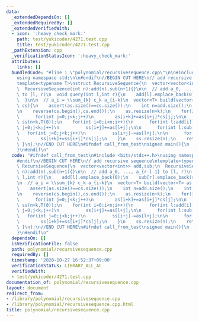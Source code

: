 ```yaml
---
data:
  _extendedDependsOn: []
  _extendedRequiredBy: []
  _extendedVerifiedWith:
  - icon: ':heavy_check_mark:'
    path: test/yukicoder/4271.test.cpp
    title: test/yukicoder/4271.test.cpp
  _pathExtension: cpp
  _verificationStatusIcon: ':heavy_check_mark:'
  attributes:
    links: []
  bundledCode: "#line 1 \"polynomial/recursivesequence.cpp\"\n\n#include <bits/stdc++.h>\n\
    using namespace std;\n\n#endif\n//BEGIN CUT HERE\n// add recursive sequence\n\
    template<typename T>\nstruct RecursiveSequence{\n  vector<vector<int>> add,sub;\n\
    \  RecursiveSequence(int n):add(n),sub(n+1){}\n\n  // add a_0, ..., a_{r-l-1}\
    \ to [l, r)\n  void query(int l,int r){\n    add[l].emplace_back(0);\n    sub[r].emplace_back(r-l);\n\
    \  }\n\n  // a_i = \\sum_{k} c_k a_{i-k}\n  vector<T> build(vector<T> as,vector<T>\
    \ cs){\n    assert(as.size()==cs.size());\n    int n=add.size();\n    int k=as.size();\n\
    \n    reverse(cs.begin(),cs.end());\n    as.resize(n+k);\n    for(int i=0;i<n;i++)\n\
    \      for(int j=0;j<k;j++)\n        as[i+k]+=as[i+j]*cs[j];\n\n    vector<T>\
    \ ss(n+k,T(0));\n    for(int i=0;i<n;i++){\n      for(int l:add[i])\n        for(int\
    \ j=0;j<k;j++)\n          ss[i+j]+=as[l+j];\n\n      for(int l:sub[i])\n     \
    \   for(int j=0;j<k;j++)\n          ss[i+j]-=as[l+j];\n\n      for(int j=0;j<k;j++)\n\
    \        ss[i+k]+=ss[i+j]*cs[j];\n    }\n    ss.resize(n);\n    return ss;\n \
    \ }\n};\n//END CUT HERE\n#ifndef call_from_test\nsigned main(){\n  return 0;\n\
    }\n#endif\n"
  code: "#ifndef call_from_test\n#include <bits/stdc++.h>\nusing namespace std;\n\n\
    #endif\n//BEGIN CUT HERE\n// add recursive sequence\ntemplate<typename T>\nstruct\
    \ RecursiveSequence{\n  vector<vector<int>> add,sub;\n  RecursiveSequence(int\
    \ n):add(n),sub(n+1){}\n\n  // add a_0, ..., a_{r-l-1} to [l, r)\n  void query(int\
    \ l,int r){\n    add[l].emplace_back(0);\n    sub[r].emplace_back(r-l);\n  }\n\
    \n  // a_i = \\sum_{k} c_k a_{i-k}\n  vector<T> build(vector<T> as,vector<T> cs){\n\
    \    assert(as.size()==cs.size());\n    int n=add.size();\n    int k=as.size();\n\
    \n    reverse(cs.begin(),cs.end());\n    as.resize(n+k);\n    for(int i=0;i<n;i++)\n\
    \      for(int j=0;j<k;j++)\n        as[i+k]+=as[i+j]*cs[j];\n\n    vector<T>\
    \ ss(n+k,T(0));\n    for(int i=0;i<n;i++){\n      for(int l:add[i])\n        for(int\
    \ j=0;j<k;j++)\n          ss[i+j]+=as[l+j];\n\n      for(int l:sub[i])\n     \
    \   for(int j=0;j<k;j++)\n          ss[i+j]-=as[l+j];\n\n      for(int j=0;j<k;j++)\n\
    \        ss[i+k]+=ss[i+j]*cs[j];\n    }\n    ss.resize(n);\n    return ss;\n \
    \ }\n};\n//END CUT HERE\n#ifndef call_from_test\nsigned main(){\n  return 0;\n\
    }\n#endif\n"
  dependsOn: []
  isVerificationFile: false
  path: polynomial/recursivesequence.cpp
  requiredBy: []
  timestamp: '2020-10-27 16:52:37+09:00'
  verificationStatus: LIBRARY_ALL_AC
  verifiedWith:
  - test/yukicoder/4271.test.cpp
documentation_of: polynomial/recursivesequence.cpp
layout: document
redirect_from:
- /library/polynomial/recursivesequence.cpp
- /library/polynomial/recursivesequence.cpp.html
title: polynomial/recursivesequence.cpp
---
```

